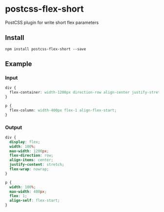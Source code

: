 # postcss-flex-short

PostCSS plugin for write short flex parameters

## Install

```
npm install postcss-flex-short --save
```

## Example

### Input

```css
div { 
  flex-container: width-1200px direction-row align-center justify-stretch wrap-nowrap; 
} 

p { 
  flex-column: width-400px flex-1 align-flex-start; 
}
```

### Output

```css
div { 
  display: flex; 
  width: 100%; 
  max-width: 1200px; 
  flex-direction: row; 
  align-items: center; 
  justify-content: stretch;
  flex-wrap: nowrap;
} 

p { 
  width: 100%; 
  max-width: 400px; 
  flex: 1;
  align-self: flex-start; 
}
```
